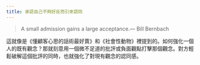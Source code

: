 ```yaml
---
title: 承認自己不夠好反而引來認同
---
```


> A small admission gains a large acceptance.— Bill Bernbach

這就像是《懂顧客心思的話術最好賣》和《社會性動物》裡提到的。如何強化一個人的既有觀念？那就刻意用一個微不足道的批評或負面觀點打擊那個觀念。對方輕鬆破解這個批評的同時，也就強化了對現有觀念的認同感。